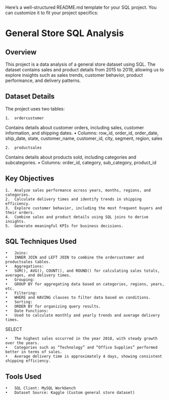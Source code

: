 Here’s a well-structured README.md template for your SQL project. You can customize it to fit your project specifics:

# General Store SQL Analysis

## Overview

This project is a data analysis of a general store dataset using SQL. The dataset contains sales and product details from 2015 to 2019, allowing us to explore insights such as sales trends, customer behavior, product performance, and delivery patterns.

## Dataset Details

The project uses two tables:

	1.	ordercustomer
Contains details about customer orders, including sales, customer information, and shipping dates.
	•	Columns:
row_id, order_id, order_date, ship_date, state, customer_name, customer_id, city, segment, region, sales

	2.	productsales
Contains details about products sold, including categories and subcategories.
	•	Columns:
order_id, category, sub_category, product_id

## Key Objectives
	1.	Analyze sales performance across years, months, regions, and categories.
	2.	Calculate delivery times and identify trends in shipping efficiency.
	3.	Explore customer behavior, including the most frequent buyers and their orders.
	4.	Combine sales and product details using SQL joins to derive insights.
	5.	Generate meaningful KPIs for business decisions.

## SQL Techniques Used
	•	Joins:
	•	INNER JOIN and LEFT JOIN to combine the ordercustomer and productsales tables.
	•	Aggregations:
	•	SUM(), AVG(), COUNT(), and ROUND() for calculating sales totals, averages, and delivery times.
	•	Grouping:
	•	GROUP BY for aggregating data based on categories, regions, years, etc.
	•	Filtering:
	•	WHERE and HAVING clauses to filter data based on conditions.
	•	Sorting:
	•	ORDER BY for organizing query results.
	•	Date Functions:
	•	Used to calculate monthly and yearly trends and average delivery times.

SELECT 
   
	•	The highest sales occurred in the year 2018, with steady growth over the years.
	•	Categories such as “Technology” and “Office Supplies” performed better in terms of sales.
	•	Average delivery time is approximately 4 days, showing consistent shipping efficiency.

## Tools Used
	•	SQL Client: MySQL Workbench
	•	Dataset Source: Kaggle (Custom general store dataset)



